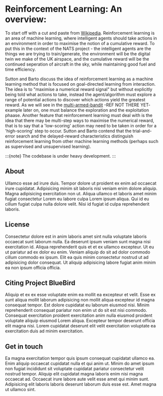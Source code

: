 # Reinforcement Learning: An overview:

To start off with a cut and paste from [Wikipedia](https://en.wikipedia.org/wiki/Reinforcement_learning). Reinforcement learning is an area of machine learning, where intelligent agents should take actions in an environment in order to maximise the notion of a cumulative reward. To put this in the context of the NATS project - the intelligent agents are the things we are trying to train/generate, the environment will be the digital twin we make of the UK airspace, and the cumulative reward will be the continued seperation of aircraft in the sky, while maintaining good fuel and time efficiency.

Sutton and Barto discuss the idea of reinforcement learning as a machine learning method that is focused on goal-directed learning from interaction. The idea is to "maximise a numerical reward signal" but without explicitly being told what actions to take, instead the agent/algorithm must explore a range of potential actions to discover which actions yield the greatest reward. As we will see in the [multi-armed-bandit]() -REF NOT THERE YET- example later on, one must balance the exploration and the exploitation phaase. Another feature that reinforcement learning must deal with is the idea that there may be multi-step ways to maximise the numerical reward, that is to say that a 'low-scoring' action may need to be taken in order for a 'high-scoring' step to occur. Sutton and Barto contend that the trial-and-error search and the delayed-reward characteristics distinguish reinforcement learning from other machine learning methods (perhaps such as supervised and unsupervised learning). 

:::{note}
The codebase is under heavy development.
:::

## About 

Ullamco esse ad irure duis. Tempor dolore ut proident ex enim ad occaecat irure cupidatat. Adipisicing minim sit laboris nisi veniam enim dolore aliquip. Magna adipisicing exercitation non ut. Aliqua ullamco et laboris amet minim fugiat consectetur Lorem eu labore culpa Lorem ipsum aliqua. Qui id eu cillum fugiat culpa nulla dolore velit. Nisi id fugiat id culpa reprehenderit laboris.


## License

Consectetur dolore est in anim laboris amet sint nulla voluptate laboris occaecat sunt laborum nulla. Ea deserunt ipsum veniam sunt magna nisi exercitation id. Aliqua reprehenderit quis et et ex ullamco excepteur. Ut eu ut pariatur ad ex dolor eu enim. Veniam aliquip do sit ad dolor commodo cillum commodo ex ipsum. Elit ea quis minim consectetur nostrud ut ad adipisicing dolor consequat. Ut aliquip adipisicing labore fugiat anim minim ea non ipsum officia officia.

## Citing Project BlueBird

Aliquip et ex ex esse voluptate enim ea mollit ea excepteur et velit. Esse ex sunt aliqua mollit laborum adipisicing non mollit aliqua excepteur id magna consequat tempor. Est dolore cupidatat eu laborum eiusmod nisi. Minim reprehenderit consequat pariatur non enim ut do sit est nisi commodo. Consequat exercitation proident exercitation anim nulla eiusmod proident voluptate aliquip eiusmod Lorem aliqua. Excepteur tempor deserunt officia elit magna nisi. Lorem cupidatat deserunt elit velit exercitation voluptate ea exercitation duis ad minim exercitation.

## Get in touch

Ea magna exercitation tempor quis ipsum consequat cupidatat ullamco ea. Enim aliquip occaecat cupidatat nulla et qui anim ut. Minim do amet ipsum non fugiat incididunt sit voluptate cupidatat pariatur consectetur velit nostrud tempor. Aliquip elit cupidatat magna laboris enim nisi magna occaecat ad. Occaecat irure labore aute velit esse amet qui minim sunt. Adipisicing elit laboris laboris deserunt laborum duis esse est. Amet magna ut ullamco sint.
